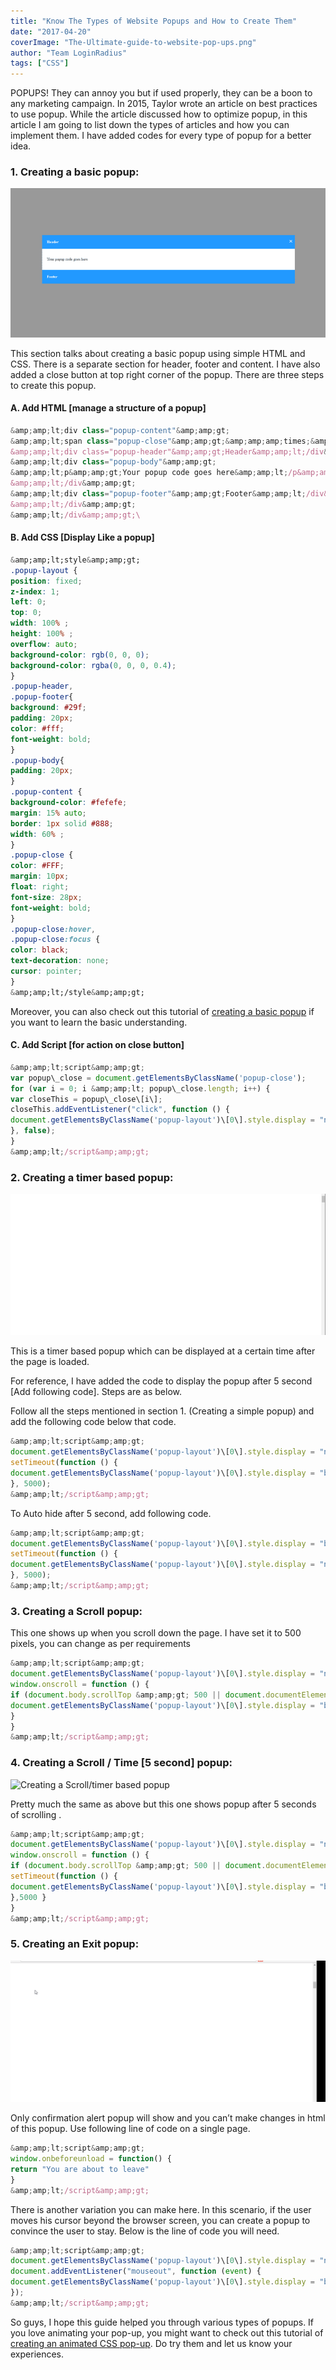 ```yaml
---
title: "Know The Types of Website Popups and How to Create Them"
date: "2017-04-20"
coverImage: "The-Ultimate-guide-to-website-pop-ups.png"
author: "Team LoginRadius"
tags: ["CSS"]
---
```


POPUPS! They can annoy you but if used properly, they can be a boon to any marketing campaign. In 2015, Taylor wrote an article on best practices to use popup. While the article discussed how to optimize popup, in this article I am going to list down the types of articles and how you can implement them. I have added codes for every type of popup for a better idea.

### **1\. Creating a basic popup:**

![Creating a simple pop-up](Creating-a-simple-pop-up.png)

This section talks about creating a basic popup using simple HTML and CSS. There is a separate section for header, footer and content. I have also added a close button at top right corner of the popup. There are three steps to create this popup.

#### **A. Add HTML \[manage a structure of a popup\]**

```js
&amp;amp;lt;div class="popup-content"&amp;amp;gt;
&amp;amp;lt;span class="popup-close"&amp;amp;gt;&amp;amp;amp;times;&amp;amp;lt;/span&amp;amp;gt;
&amp;amp;lt;div class="popup-header"&amp;amp;gt;Header&amp;amp;lt;/div&amp;amp;gt;
&amp;amp;lt;div class="popup-body"&amp;amp;gt;
&amp;amp;lt;p&amp;amp;gt;Your popup code goes here&amp;amp;lt;/p&amp;amp;gt;
&amp;amp;lt;/div&amp;amp;gt;
&amp;amp;lt;div class="popup-footer"&amp;amp;gt;Footer&amp;amp;lt;/div&amp;amp;gt;
&amp;amp;lt;/div&amp;amp;gt;
&amp;amp;lt;/div&amp;amp;gt;\
```

#### **B. Add CSS \[Display Like a popup\]**

```css
&amp;amp;lt;style&amp;amp;gt;
.popup-layout {
position: fixed;
z-index: 1;
left: 0;
top: 0;
width: 100% ;
height: 100% ;
overflow: auto;
background-color: rgb(0, 0, 0);
background-color: rgba(0, 0, 0, 0.4);
}
.popup-header,
.popup-footer{
background: #29f;
padding: 20px;
color: #fff;
font-weight: bold;
}
.popup-body{
padding: 20px;
}
.popup-content {
background-color: #fefefe;
margin: 15% auto;
border: 1px solid #888;
width: 60% ;
}
.popup-close {
color: #FFF;
margin: 10px;
float: right;
font-size: 28px;
font-weight: bold;
}
.popup-close:hover,
.popup-close:focus {
color: black;
text-decoration: none;
cursor: pointer;
}
&amp;amp;lt;/style&amp;amp;gt;
```

Moreover, you can also check out this tutorial of [creating a basic popup](/blog/simple-popup-tutorial/) if you want to learn the basic understanding.

#### **C. Add Script \[for action on close button\]**

```js
&amp;amp;lt;script&amp;amp;gt;
var popup\_close = document.getElementsByClassName('popup-close');
for (var i = 0; i &amp;amp;lt; popup\_close.length; i++) {
var closeThis = popup\_close\[i\];
closeThis.addEventListener("click", function () {
document.getElementsByClassName('popup-layout')\[0\].style.display = "none";
}, false);
}
&amp;amp;lt;/script&amp;amp;gt;
```

### **2\. Creating a timer based popup:**

![Creating a timer based popup](Creating-a-timer-based-popup.gif)

This is a timer based popup which can be displayed at a certain time after the page is loaded.

For reference, I have added the code to display the popup after 5 second \[Add following code\]. Steps are as below.

Follow all the steps mentioned in section 1. (Creating a simple popup) and add the following code below that code.

```js
&amp;amp;lt;script&amp;amp;gt;
document.getElementsByClassName('popup-layout')\[0\].style.display = "none";
setTimeout(function () {
document.getElementsByClassName('popup-layout')\[0\].style.display = "block";
}, 5000);
&amp;amp;lt;/script&amp;amp;gt;
```

To Auto hide after 5 second, add following code.

```js
&amp;amp;lt;script&amp;amp;gt;
document.getElementsByClassName('popup-layout')\[0\].style.display = "block";
setTimeout(function () {
document.getElementsByClassName('popup-layout')\[0\].style.display = "none";
}, 5000);
&amp;amp;lt;/script&amp;amp;gt;
```

### **3\. Creating a Scroll popup:**

This one shows up when you scroll down the page. I have set it to 500 pixels, you can change as per requirements

```js
&amp;amp;lt;script&amp;amp;gt;
document.getElementsByClassName('popup-layout')\[0\].style.display = "none";
window.onscroll = function () {
if (document.body.scrollTop &amp;amp;gt; 500 || document.documentElement.scrollTop &amp;amp;gt; 500) {
document.getElementsByClassName('popup-layout')\[0\].style.display = "block";
}
}
&amp;amp;lt;/script&amp;amp;gt;
```

### **4\. Creating a Scroll / Time \[5 second\] popup:**

![Creating a Scroll/timer based popup](/engineering/wp-content/uploads/sites/2/2017/02/Creating-a-Scroll-timer-popup.gif)

Pretty much the same as above but this one shows popup after 5 seconds of scrolling .

```js
&amp;amp;lt;script&amp;amp;gt;
document.getElementsByClassName('popup-layout')\[0\].style.display = "none";
window.onscroll = function () {
if (document.body.scrollTop &amp;amp;gt; 500 || document.documentElement.scrollTop &amp;amp;gt; 500) {
setTimeout(function () {
document.getElementsByClassName('popup-layout')\[0\].style.display = "block";
},5000 }
}
&amp;amp;lt;/script&amp;amp;gt;
```

### **5\. Creating an Exit popup:**

![Creating an exit popup](Creating-an-exit-popup.gif)

Only confirmation alert popup will show and you can’t make changes in html of this popup. Use following line of code on a single page.

```js
&amp;amp;lt;script&amp;amp;gt;
window.onbeforeunload = function() {
return "You are about to leave"
}
&amp;amp;lt;/script&amp;amp;gt;
```

There is another variation you can make here. In this scenario, if the user moves his cursor beyond the browser screen, you can create a popup to convince the user to stay. Below is the line of code you will need.

```js
&amp;amp;lt;script&amp;amp;gt;
document.getElementsByClassName('popup-layout')\[0\].style.display = "none";
document.addEventListener("mouseout", function (event) {
document.getElementsByClassName('popup-layout')\[0\].style.display = "block";
});
&amp;amp;lt;/script&amp;amp;gt;
```

So guys, I hope this guide helped you through various types of popups. If you love animating your pop-up, you might want to check out this tutorial of [creating an animated CSS pop-up](/blog/animating-simple-css-popup-tutorial/). Do try them and let us know your experiences.
